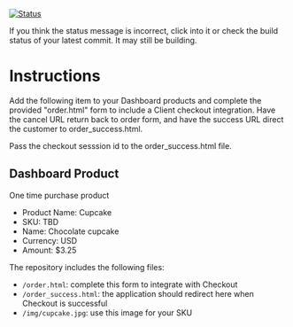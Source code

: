 [![Status](https://img.shields.io/badge/status-SUBMITTABLE%20COMMIT:%20c720474d8ac8663814553bd051acb12647ca131f-brightgreen.svg)](https://github.com/andremcb/bakery_scaffold_AApE3fQi8zR0pcdo/commit/c720474d8ac8663814553bd051acb12647ca131f)


































If you think the status message is incorrect, click into it or check the build status of your latest commit. It may still be building.

# Instructions 

Add the following item to your Dashboard products and complete the provided "order.html" form to include a Client checkout integration. Have the cancel URL return back to order form, and have the success URL direct the customer to order_success.html. 

Pass the checkout sesssion id to the order_success.html file.

## Dashboard Product
One time purchase product
* Product Name: Cupcake
* SKU: TBD
* Name: Chocolate cupcake
* Currency: USD
* Amount: $3.25

The repository includes the following files:
* `/order.html`: complete this form to integrate with Checkout
* `/order_success.html`: the application should redirect here when Checkout is successful
* `/img/cupcake.jpg`: use this image for your SKU
